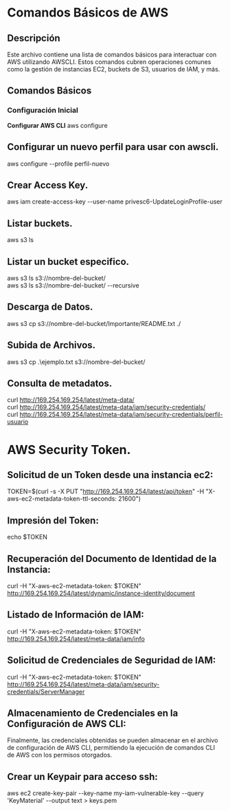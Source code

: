 # Comandos Básicos de AWS

## Descripción
Este archivo contiene una lista de comandos básicos para interactuar con AWS utilizando AWSCLI. Estos comandos cubren operaciones comunes como la gestión de instancias EC2, buckets de S3, usuarios de IAM, y más.

## Comandos Básicos

### Configuración Inicial

**Configurar AWS CLI**
aws configure

## Configurar un nuevo perfil para usar con awscli.
aws configure --profile perfil-nuevo

## Crear Access Key.
aws iam create-access-key --user-name privesc6-UpdateLoginProfile-user

## Listar buckets.
aws s3 ls

## Listar un bucket especifico.
aws s3 ls s3://nombre-del-bucket/  
aws s3 ls s3://nombre-del-bucket/ --recursive  

## Descarga de Datos.
aws s3 cp s3://nombre-del-bucket/Importante/README.txt ./

## Subida de Archivos.
aws s3 cp .\ejemplo.txt s3://nombre-del-bucket/
	
## Consulta de metadatos.
curl http://169.254.169.254/latest/meta-data/  
curl http://169.254.169.254/latest/meta-data/iam/security-credentials/  
curl http://169.254.169.254/latest/meta-data/iam/security-credentials/perfil-usuario  
	
# AWS Security Token.

## Solicitud de un Token desde una instancia ec2:
TOKEN=$(curl -s -X PUT "http://169.254.169.254/latest/api/token" -H "X-aws-ec2-metadata-token-ttl-seconds: 21600")

## Impresión del Token:	
echo $TOKEN

## Recuperación del Documento de Identidad de la Instancia:
curl -H "X-aws-ec2-metadata-token: $TOKEN" http://169.254.169.254/latest/dynamic/instance-identity/document

## Listado de Información de IAM:
curl -H "X-aws-ec2-metadata-token: $TOKEN" http://169.254.169.254/latest/meta-data/iam/info

## Solicitud de Credenciales de Seguridad de IAM:
curl -H "X-aws-ec2-metadata-token: $TOKEN" http://169.254.169.254/latest/meta-data/iam/security-credentials/ServerManager

## Almacenamiento de Credenciales en la Configuración de AWS CLI:
Finalmente, las credenciales obtenidas se pueden almacenar en el archivo de configuración de AWS CLI, permitiendo la ejecución de comandos CLI de AWS con los permisos otorgados.
	
## Crear un Keypair para acceso ssh:
aws ec2 create-key-pair --key-name my-iam-vulnerable-key --query 'KeyMaterial' --output text > keys.pem
